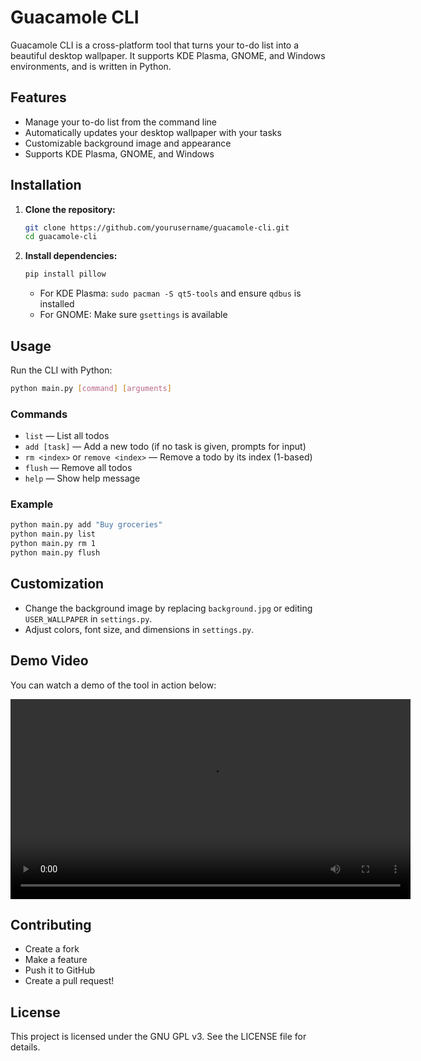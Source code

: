 # Guacamole CLI

Guacamole CLI is a cross-platform tool that turns your to-do list into a beautiful desktop wallpaper. It supports KDE Plasma, GNOME, and Windows environments, and is written in Python.

## Features
- Manage your to-do list from the command line
- Automatically updates your desktop wallpaper with your tasks
- Customizable background image and appearance
- Supports KDE Plasma, GNOME, and Windows

## Installation

1. **Clone the repository:**
   ```sh
   git clone https://github.com/yourusername/guacamole-cli.git
   cd guacamole-cli
   ```
2. **Install dependencies:**
   ```sh
   pip install pillow
   ```
   - For KDE Plasma: `sudo pacman -S qt5-tools` and ensure `qdbus` is installed
   - For GNOME: Make sure `gsettings` is available

## Usage

Run the CLI with Python:

```sh
python main.py [command] [arguments]
```

### Commands
- `list` — List all todos
- `add [task]` — Add a new todo (if no task is given, prompts for input)
- `rm <index>` or `remove <index>` — Remove a todo by its index (1-based)
- `flush` — Remove all todos
- `help` — Show help message

### Example
```sh
python main.py add "Buy groceries"
python main.py list
python main.py rm 1
python main.py flush
```

## Customization
- Change the background image by replacing `background.jpg` or editing `USER_WALLPAPER` in `settings.py`.
- Adjust colors, font size, and dimensions in `settings.py`.

## Demo Video

You can watch a demo of the tool in action below:

<video src="video/demo.mp4" controls width="640">
    Your browser does not support the video tag.
</video>

## Contributing
- Create a fork
- Make a feature
- Push it to GitHub
- Create a pull request!

## License
This project is licensed under the GNU GPL v3. See the LICENSE file for details.




